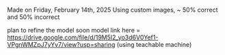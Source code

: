Made on Friday, February 14th, 2025
Using custom images, ~ 50% correct and 50% incorrect

plan to refine the model soon
model link here = https://drive.google.com/file/d/19M5I2_yo3d6V0Yef1-VPgnWMZpJ7yYv7/view?usp=sharing (using teachable machine)
